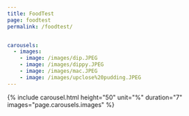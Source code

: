 ```yaml
---
title: FoodTest
page: foodtest
permalink: /foodtest/


carousels:
  - images: 
    - image: /images/dip.JPEG
    - image: /images/dippy.JPEG
    - image: /images/mac.JPEG
    - image: /images/upclose%20pudding.JPEG
---
```


{% include carousel.html height="50" unit="%" duration="7" images="page.carousels.images" %}
